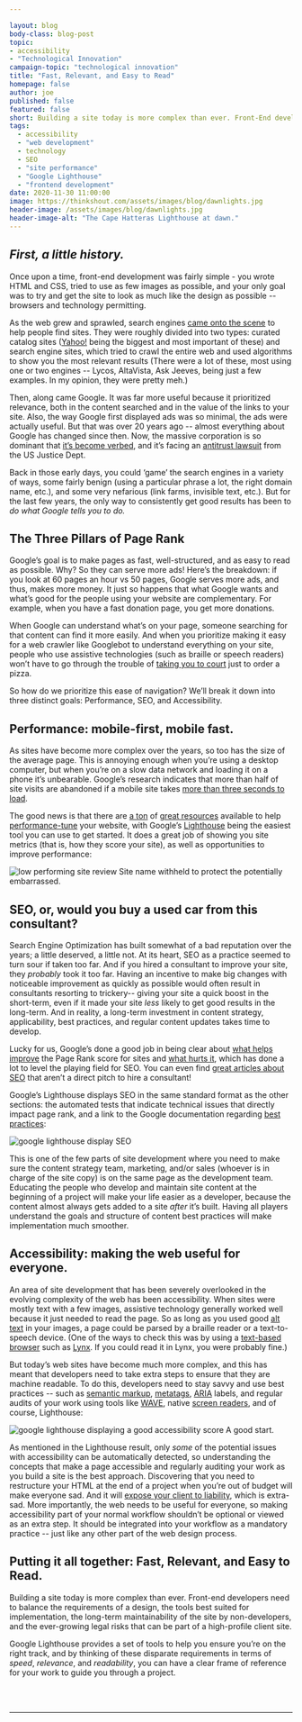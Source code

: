```yaml
---

layout: blog
body-class: blog-post
topic: 
- accessibility
- "Technological Innovation"
campaign-topic: "technological innovation"
title: "Fast, Relevant, and Easy to Read"
homepage: false
author: joe
published: false
featured: false
short: Building a site today is more complex than ever. Front-End developers need to balance the requirements of a design, the tools best suited for implementation, the long-term maintainability of the site by non-developers, and the ever-growing legal risks that can be part of a high-profile client site."
tags:
  - accessibility
  - "web development"
  - technology
  - SEO
  - "site performance"
  - "Google Lighthouse"
  - "frontend development"
date: 2020-11-30 11:00:00
image: https://thinkshout.com/assets/images/blog/dawnlights.jpg
header-image: /assets/images/blog/dawnlights.jpg
header-image-alt: "The Cape Hatteras Lighthouse at dawn."
---
```

## *First, a little history.*

Once upon a time, front-end development was fairly simple - you wrote HTML and CSS, tried to use as few images as possible, and your only goal was to try and get the site to look as much like the design as possible -- browsers and technology permitting. 

As the web grew and sprawled, search engines [came onto the scene](https://www.wordstream.com/articles/internet-search-engines-history) to help people find sites. They were roughly divided into two types: curated catalog sites ([Yahoo!](https://www.versionmuseum.com/history-of/yahoo-website) being the biggest and most important of these) and search engine sites, which tried to crawl the entire web and used algorithms to show you the most relevant results (There were a lot of these, most using one or two engines -- Lycos, AltaVista, Ask Jeeves, being just a few examples. In my opinion, they were pretty meh.)

Then, along came Google. It was far more useful because it prioritized relevance, both in the content searched and in the value of the links to your site. Also, the way Google first displayed ads was so minimal, the ads were actually useful. But that was over 20 years ago -- almost everything about Google has changed since then. Now, the massive corporation is so dominant that [it’s become verbed](https://muddlesintomaximsdotcom.files.wordpress.com/2016/02/calvin-verbed.jpg), and it’s facing an [antitrust lawsuit](https://www.cnet.com/news/google-is-a-search-monopoly-justice-department-says-in-landmark-antitrust-lawsuit/) from the US Justice Dept. 

Back in those early days, you could ‘game’ the search engines in a variety of ways, some fairly benign (using a particular phrase a lot, the right domain name, etc.), and some very nefarious (link farms, invisible text, etc.). But for the last few years, the only way to consistently get good results has been to *do what Google tells you to do.*

## The Three Pillars of Page Rank

Google’s goal is to make pages as fast, well-structured, and as easy to read as possible. Why? So they can serve more ads! Here’s the breakdown: if you look at 60 pages an hour vs 50 pages, Google serves more ads, and thus, makes more money. It just so happens that what Google wants and what’s good for the people using your website are complementary. For example, when you have a fast donation page, you get more donations. 

When Google can understand what’s on your page, someone searching for that content can find it more easily. And when you prioritize making it easy for a web crawler like Googlebot to understand everything on your site, people who use assistive technologies (such as braille or speech readers) won’t have to go through the trouble of [taking you to court](https://www.cnbc.com/2019/10/07/dominos-supreme-court.html) just to order a pizza. 

So how do we prioritize this ease of navigation? We’ll break it down into three distinct goals: Performance, SEO, and Accessibility. 

## Performance: mobile-first, mobile fast. 

As sites have become more complex over the years, so too has the size of the average page. This is annoying enough when you’re using a desktop computer, but when you’re on a slow data network and loading it on a phone it’s unbearable. Google’s research indicates that more than half of site visits are abandoned if a mobile site takes [more than three seconds to load](https://www.blog.google/products/ads/speed-scorecard-impact-calculator/).

The good news is that there are [a ton](https://csswizardry.com/archive/) of [great resources](https://css-tricks.com/tag/performance/) available to help [performance-tune](https://developers.google.com/speed/pagespeed/insights/) your website, with Google’s [Lighthouse](https://developers.google.com/web/tools/lighthouse) being the easiest tool you can use to get started. It does a great job of showing you site metrics (that is, how they score your site),  as well as opportunities to improve performance:

![low performing site review](/assets/images/blog/FRE.png)
<span class="caption"><i class="fa fa-caret-up"></i>Site name withheld to protect the potentially embarrassed.</span>

## SEO, or, would you buy a used car from this consultant? 

Search Engine Optimization has built somewhat of a bad reputation over the years; a little deserved, a little not. At its heart, SEO as a practice seemed to turn sour if taken too far. And if you hired a consultant to improve your site, they *probably* took it too far. Having an incentive to make big changes with noticeable improvement as quickly as possible would often result in consultants resorting to trickery-- giving your site a quick boost in the short-term, even if it made your site *less* likely to get good results in the long-term. And in reality, a long-term investment in content strategy, applicability, best practices, and regular content updates takes time to develop. 

Lucky for us, Google’s done a good job in being clear about [what helps improve](https://support.google.com/webmasters/answer/7451184?hl=en) the Page Rank score for sites and [what hurts it](https://support.google.com/webmasters/answer/35769), which has done a lot to level the playing field for SEO. You can even find [great articles about SEO](https://www.kalamuna.com/news/5-tips-get-top-seo-results) that aren’t a direct pitch to hire a consultant! 

Google’s Lighthouse displays SEO in the same standard format as the other sections: the automated tests that indicate technical issues that directly impact page rank, and a link to the Google documentation regarding [best practices](https://support.google.com/webmasters/answer/35769):

![google lighthouse display SEO](/assets/images/blog/FRE1.png)

This is one of the few parts of site development where you need to make sure the content strategy team, marketing, and/or sales (whoever is in charge of the site copy) is on the same page as the development team. Educating the people who develop and maintain site content at the beginning of a project will make your life easier as a developer, because the content almost always gets added to a site *after* it’s built. Having all players understand the goals and structure of content best practices will make implementation much smoother. 

## Accessibility: making the web useful for everyone.

An area of site development that has been severely overlooked in the evolving complexity of the web has been accessibility. When sites were mostly text with a few images, assistive technology generally worked well because it just needed to read the page. So as long as you used good [alt text](https://moz.com/learn/seo/alt-text) in your images, a page could be parsed by a braille reader or a text-to-speech device. (One of the ways to check this was by using a [text-based browser](https://en.wikipedia.org/wiki/Text-based_web_browser) such as [Lynx](https://en.wikipedia.org/wiki/Lynx_(web_browser)). If you could read it in Lynx, you were probably fine.)

But today’s web sites have become much more complex, and this has meant that developers need to take extra steps to ensure that they are machine readable. To do this, developers need to stay savvy and use best practices -- such as [semantic markup](https://www.w3.org/TR/WCAG20-TECHS/G115.html), [metatags](https://moz.com/blog/the-ultimate-guide-to-seo-meta-tags), [ARIA](https://developer.mozilla.org/en-US/docs/Web/Accessibility/ARIA) labels, and regular audits of your work using tools like [WAVE](https://wave.webaim.org/), native [screen readers](https://help.apple.com/voiceover/mac/10.15/), and of course, Lighthouse: 

![google lighthouse displaying a good accessibility score](/assets/images/blog/FRE2.png)
<span class="caption"><i class="fa fa-caret-up"></i>A good start.</span>

As mentioned in the Lighthouse result, only *some* of the potential issues with accessibility can be automatically detected, so understanding the concepts that make a page accessible and regularly auditing your work as you build a site is the best approach. Discovering that you need to restructure your HTML at the end of a project when you’re out of budget will make everyone sad. And it will [expose your client to liability](https://arstechnica.com/uncategorized/2008/08/target-to-pay-6-million-to-settle-site-accessibility-suit/), which is extra-sad. More importantly, the web needs to be useful for everyone, so making accessibility part of your normal workflow shouldn’t be optional or viewed as an extra step. It should be integrated into your workflow as a mandatory practice -- just like any other part of the web design process.

## Putting it all together: Fast, Relevant, and Easy to Read.

Building a site today is more complex than ever. Front-end developers need to balance the requirements of a design, the tools best suited for implementation, the long-term maintainability of the site by non-developers, and the ever-growing legal risks that can be part of a high-profile client site. 

Google Lighthouse provides a set of tools to help you ensure you’re on the right track, and by thinking of these disparate requirements in terms of *speed*, 
*relevance*, and *readability*, you can have a clear frame of reference for your work to guide you through a project.

<br>
<br>

---

